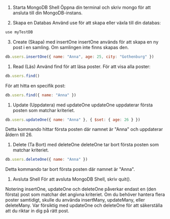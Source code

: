 1. Starta MongoDB Shell
Öppna din terminal och skriv mongo för att ansluta till din MongoDB-instans.

2. Skapa en Databas
Använd use för att skapa eller växla till din databas:

```javascript
use myTestDB
```

3. Create (Skapa) med insertOne
insertOne används för att skapa en ny post i en samling. Om samlingen inte finns skapas den.

```javascript
db.users.insertOne({ name: "Anna", age: 25, city: "Gothenburg" })
```

1. Read (Läs)
Använd find för att läsa poster. För att visa alla poster:

```javascript
db.users.find()
```

För att hitta en specifik post:

``` js
db.users.find({ name: "Anna" })
```

1. Update (Uppdatera) med updateOne
updateOne uppdaterar första posten som matchar kriteriet.

```javascript
db.users.updateOne({ name: "Anna" }, { $set: { age: 26 } })
```

Detta kommando hittar första posten där namnet är "Anna" och uppdaterar åldern till 26.

1. Delete (Ta Bort) med deleteOne
deleteOne tar bort första posten som matchar kriteriet.

```javascript
db.users.deleteOne({ name: "Anna" })
```

Detta kommando tar bort första posten där namnet är "Anna".

1. Avsluta Shell
För att avsluta MongoDB Shell, skriv quit().

Notering
insertOne, updateOne och deleteOne påverkar endast en (den första) post som matchar det angivna kriteriet. Om du behöver hantera flera poster samtidigt, skulle du använda insertMany, updateMany, eller deleteMany.
Var försiktig med updateOne och deleteOne för att säkerställa att du riktar in dig på rätt post.
